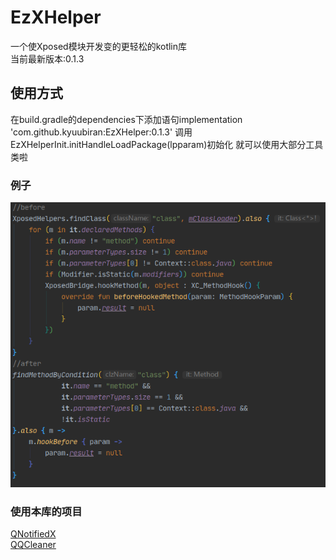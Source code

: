 # EzXHelper
一个使Xposed模块开发变的更轻松的kotlin库    
当前最新版本:0.1.3
## 使用方式
在build.gradle的dependencies下添加语句implementation 'com.github.kyuubiran:EzXHelper:0.1.3'
调用EzXHelperInit.initHandleLoadPackage(lpparam)初始化 就可以使用大部分工具类啦
### 例子
![image](example/example.png)
### 使用本库的项目
[QNotifiedX](https://github.com/QNotifiedX/QNotifiedX)    
[QQCleaner](https://github.com/KyuubiRan/QQCleaner)
